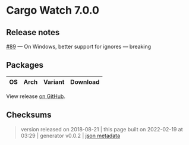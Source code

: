 # Cargo Watch 7.0.0

## Release notes

<p><a class="issue-link js-issue-link" data-error-text="Failed to load title" data-id="306147470" data-permission-text="Title is private" data-url="https://github.com/watchexec/cargo-watch/issues/89" data-hovercard-type="pull_request" data-hovercard-url="/watchexec/cargo-watch/pull/89/hovercard" href="https://github.com/watchexec/cargo-watch/pull/89">#89</a> — On Windows, better support for ignores — breaking</p>

## Packages

<table class="downloads">
<thead>
<tr>
<th>OS</th>
<th>Arch</th>
<th>Variant</th>
<th>Download</th>

</tr>
</thead>
<tbody></tbody>
</table>


View release [on GitHub](https://github.com/watchexec/cargo-watch/releases/v7.0.0).

## Checksums





>	 version released on 2018-08-21
>	|
>	this page built on 2022-02-19 at 03:29
>	| generator v0.0.2
>	| [json metadata](meta.json)

